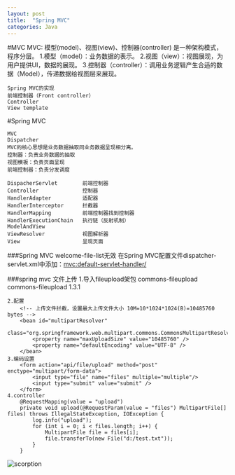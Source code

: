 ```yaml
---
layout: post
title:  "Spring MVC"
categories: Java
---
```


#MVC
	MVC: 模型(model)、视图(view)、控制器(controller)
	是一种架构模式，程序分层。
	1.模型（model）：业务数据的表示。
	2.视图（view）：视图展现，为用户提供UI，数据的展现。
	3.控制器（controller）：调用业务逻辑产生合适的数据（Model），传递数据给视图层来展现。
	
	Spring MVC的实现
	前端控制器（Front controller） 
	Controller
	View template

#Spring	MVC

	MVC
	Dispatcher
	MVC的核心思想是业务数据抽取同业务数据呈现相分离。
	控制器：负责业务数据的抽取
	视图模板：负责页面呈现
	前端控制器：负责分发调度

	DispacherServlet		前端控制器
	Controller				控制器
	HandlerAdapter			适配器
	HandlerInterceptor		拦截器
	HandlerMapping			前端控制器找到控制器
	HandlerExecutionChain	执行链（反射机制）
	ModelAndView			
	ViewResolver			视图解析器
	View					呈现页面


###Spring MVC welcome-file-list无效
	在Spring MVC配置文件dispatcher-servlet.xml中添加：<mvc:default-servlet-handler/>


###spring mvc 文件上传
	1.导入fileupload架包
	    <dependency>
	        <groupId>commons-fileupload</groupId>
	        <artifactId>commons-fileupload</artifactId>
	        <version>1.3.1</version>
	    </dependency>
	
	2.配置
	    <!-- 上传文件拦截，设置最大上传文件大小 10M=10*1024*1024(B)=10485760 bytes -->
	    <bean id="multipartResolver"
	        class="org.springframework.web.multipart.commons.CommonsMultipartResolver">
	        <property name="maxUploadSize" value="10485760" />
	        <property name="defaultEncoding" value="UTF-8" />
	    </bean> 
	3.编码设置
	    <form action="api/file/upload" method="post" enctype="multipart/form-data">
	        <input type="file" name="files" multiple="multiple"/>
	        <input type="submit" value="submit" />
	    </form>
	4.controller
	    @RequestMapping(value = "upload")
	    private void upload(@RequestParam(value = "files") MultipartFile[] files) throws IllegalStateException, IOException {
	        log.info("upload");
	        for (int i = 0; i < files.length; i++) {
	            MultipartFile file = files[i];
	            file.transferTo(new File("d:/test.txt"));
	        }
	    }

![scorption](https://avatars0.githubusercontent.com/u/8603342?v=3&u=17c90bd9ee618bb5472870d9932994e1e287c08f&s=140)